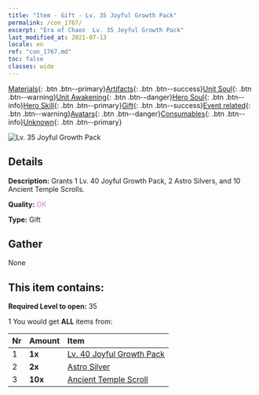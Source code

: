 ```yaml
---
title: "Item - Gift - Lv. 35 Joyful Growth Pack"
permalink: /con_1767/
excerpt: "Era of Chaos  Lv. 35 Joyful Growth Pack"
last_modified_at: 2021-07-13
locale: en
ref: "con_1767.md"
toc: false
classes: wide
---
```

 [Materials](/Items/){: .btn .btn--primary}[Artifacts](/Items/Artifacts/){: .btn .btn--success}[Unit Soul](/Items/UnitSoul/){: .btn .btn--warning}[Unit Awakening](/Items/UnitAwakening/){: .btn .btn--danger}[Hero Soul](/Items/HeroSoul/){: .btn .btn--info}[Hero Skill](/Items/HeroSkill/){: .btn .btn--primary}[Gift](/Items/Gift/){: .btn .btn--success}[Event related](/Items/Events/){: .btn .btn--warning}[Avatars](/Items/Avatars/){: .btn .btn--danger}[Consumables](/Items/Consumables/){: .btn .btn--info}[Unknown](/Items/Unknown/){: .btn .btn--primary}

 ![Lv. 35 Joyful Growth Pack](/images/t/i_907219.png)

## Details
 **Description:** Grants 1 Lv. 40 Joyful Growth Pack, 2 Astro Silvers, and 10 Ancient Temple Scrolls.

 **Quality:** <span style="color: #DA70D6">OK</span>

 **Type:** Gift

## Gather

  None

## This item contains:

 **Required Level to open:** 35

 1 You would get **ALL** items  from:

  | Nr | Amount |     Item    |
  |:---|:-------|:------------|
  | 1 |  **1x** | [Lv. 40 Joyful Growth Pack](/Items/con_1768/) |  | 
  | 2 |  **2x** | [Astro Silver](/Items/con_969/) |  | 
  | 3 |  **10x** | [Ancient Temple Scroll](/Items/con_697/) |  | 
